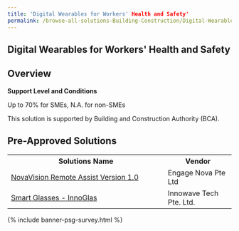 ```yaml
---
title: 'Digital Wearables for Workers' Health and Safety'
permalink: /browse-all-solutions-Building-Construction/Digital-Wearables-for-Workers-Health-and-Safety
---
```


## Digital Wearables for Workers' Health and Safety
## Overview

**Support Level and Conditions**

Up to 70% for SMEs, N.A. for non-SMEs

This solution is supported by Building and Construction Authority (BCA).

## Pre-Approved Solutions

<table>
<tr>
<th style='width: auto;'><b>Solutions Name</b></th>
<th style='width: 30%;'><b>Vendor</b></th>
</tr>
<tr>
<td><a href='/productivity-solutions-grant/solutionrepo/solution2425' target='_blank'>NovaVision Remote Assist Version 1.0</a><br></td>
<td>Engage Nova Pte Ltd</td>
</tr>
<tr>
<td><a href='/productivity-solutions-grant/solutionrepo/solution2495' target='_blank'>Smart Glasses - InnoGlas</a><br></td>
<td>Innowave Tech Pte. Ltd.</td>
</tr>
</table>

{% include banner-psg-survey.html %}

